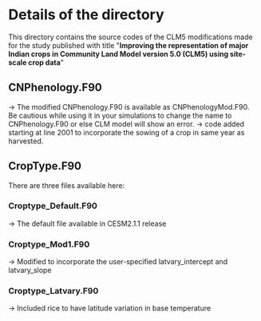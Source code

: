 # Details of the directory
This directory contains the source codes of the CLM5 modifications made for the study published with title "**Improving the representation of major Indian crops in Community Land Model version 5.0 (CLM5) using site-scale crop data**"
## CNPhenology.F90
-> The modified CNPhenology.F90 is available as CNPhenologyMod.F90. Be cautious while using it in your simulations to change the name to CNPhenology.F90 or else CLM model will show an error.
-> code added starting at line 2001 to incorporate the sowing of a crop in same year as harvested.
## CropType.F90
There are three files available here:
### Croptype_Default.F90
-> The default file available in CESM2.1.1 release
### Croptype_Mod1.F90
-> Modified to incorporate the user-specified latvary_intercept and latvary_slope
### Croptype_Latvary.F90
-> Included rice to have latitude variation in base temperature
